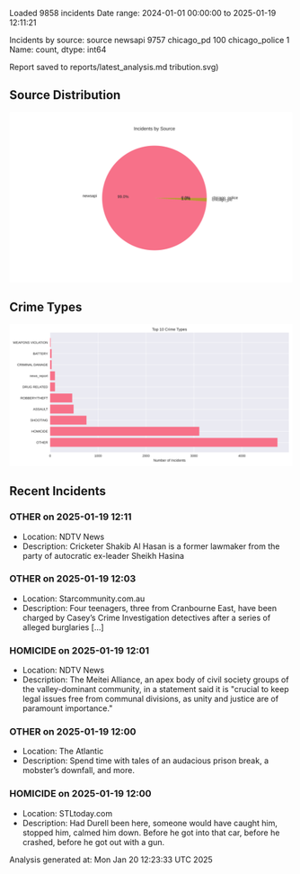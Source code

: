 
Loaded 9858 incidents
Date range: 2024-01-01 00:00:00 to 2025-01-19 12:11:21

Incidents by source:
source
newsapi           9757
chicago_pd         100
chicago_police       1
Name: count, dtype: int64

Report saved to reports/latest_analysis.md
tribution.svg)

## Source Distribution
![Source Distribution](images/source_distribution.svg)

## Crime Types
![Crime Types](images/crime_types.svg)

## Recent Incidents

### OTHER on 2025-01-19 12:11
- Location: NDTV News
- Description: Cricketer Shakib Al Hasan is a former lawmaker from the party of autocratic ex-leader Sheikh Hasina


### OTHER on 2025-01-19 12:03
- Location: Starcommunity.com.au
- Description: Four teenagers, three from Cranbourne East, have been charged by Casey’s Crime Investigation detectives after a series of alleged burglaries […]


### HOMICIDE on 2025-01-19 12:01
- Location: NDTV News
- Description: The Meitei Alliance, an apex body of civil society groups of the valley-dominant community, in a statement said it is &quot;crucial to keep legal issues free from communal divisions, as unity and justice are of paramount importance.&quot;


### OTHER on 2025-01-19 12:00
- Location: The Atlantic
- Description: Spend time with tales of an audacious prison break, a mobster’s downfall, and more.


### HOMICIDE on 2025-01-19 12:00
- Location: STLtoday.com
- Description: Had Durell been here, someone would have caught him, stopped him, calmed him down. Before he got into that car, before he crashed, before he got out with a gun.

Analysis generated at: Mon Jan 20 12:23:33 UTC 2025
